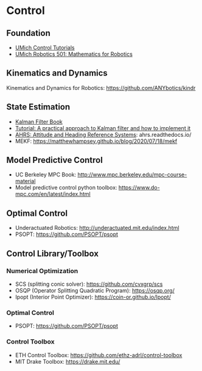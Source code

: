 # Control

## Foundation

* [UMich Control Tutorials](https://ctms.engin.umich.edu/CTMS/index.php?example=Introduction&section=SimulinkControl)
* [UMich Robotics 501: Mathematics for Robotics](https://www.youtube.com/playlist?list=PLdPQZLMHRjDIzO99aE7yAtdOHSVHMXfYH)

## Kinematics and Dynamics

Kinematics and Dynamics for Robotics: https://github.com/ANYbotics/kindr

## State Estimation

* [Kalman Filter Book](https://github.com/rlabbe/Kalman-and-Bayesian-Filters-in-Python)
* [Tutorial: A practical approach to Kalman filter and how to implement it](https://blog.tkjelectronics.dk/2012/09/a-practical-approach-to-kalman-filter-and-how-to-implement-it/)
* [AHRS: Attitude and Heading Reference Systems](https://github.com/Mayitzin/ahrs): ahrs.readthedocs.io/
* MEKF: https://matthewhampsey.github.io/blog/2020/07/18/mekf

## Model Predictive Control

* UC Berkeley MPC Book: http://www.mpc.berkeley.edu/mpc-course-material
* Model predictive control python toolbox: https://www.do-mpc.com/en/latest/index.html

## Optimal Control

* Underactuated Robotics: http://underactuated.mit.edu/index.html
* PSOPT: https://github.com/PSOPT/psopt

## Control Library/Toolbox

### Numerical Optimization

* SCS (splitting conic solver): https://github.com/cvxgrp/scs
* OSQP (Operator Splitting Quadratic Program): https://osqp.org/
* Ipopt (Interior Point Optimizer): https://coin-or.github.io/Ipopt/

### Optimal Control

* PSOPT: https://github.com/PSOPT/psopt

### Control Toolbox

* ETH Control Toolbox: https://github.com/ethz-adrl/control-toolbox
* MIT Drake Toolbox: https://drake.mit.edu/

